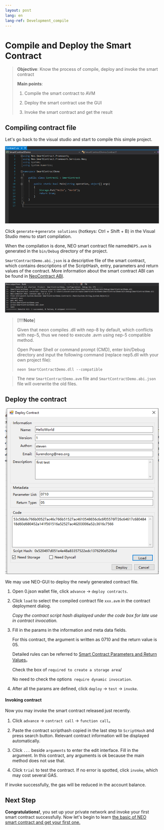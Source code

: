 ```yaml
---
layout: post
lang: en
lang-ref: Development_compile
---
```


# Compile and Deploy the Smart Contract

>
> **Objective**:  Know the process of compile, deploy and invoke the smart contract
>
> **Main points**:
>
> 1. Compile the smart contract to AVM
>
> 2. Deploy the smart contract use the GUI
>
> 3. Invoke the smart contract and get the result
>


## Compiling contract file

Let's go back to the visual studio and start to compile this simple project.

 <p align="center">
  <img src="imgs/20190219-120735.png" />
 </p>


Click `generate`->`generate solutions` (hotkeys: Ctrl + Shift + B) in the Visual Studio menu to start compilation.


When the compilation is done, NEO smart contract file named`NEP5.avm` is generated in the `bin/Debug` directory of the project.


`SmartContractDemo.abi.json` is a descriptive file of the smart contract, which contains descriptions of the ScriptHash, entry, parameters and return values of the contract. More information about the smart contract ABI can be found in [NeoContract ABI](https://github.com/neo-project/proposals/blob/master/nep-3.mediawiki).

 <p align="center">
  <img src="imgs/20190219-140640.png" />
 </p>

 > [!!!!**Note**]
>
> Given that neon compiles .dll with nep-8 by default, which conflicts with nep-5, thus we need to execute .avm using nep-5 compatible method.
>
> Open Power Shell or command prompt (CMD), enter bin/Debug directory and input the following command (replace nep5.dll with your own project file):
>
> ```
> neon SmartContractDemo.dll --compatible
> ```

> The new `SmartContractDemo.avm`  file and `SmartContractDemo.abi.json`  file will overwrite the old files.


## Deploy the contract

  <p align="center">
  <img src="imgs/20190219-140958.png" />
 </p>

 We may use NEO-GUI to deploy the newly generated contract file.

1. Open 0.json wallet file, click `advance` -> `deploy contracts`.

2. Click `load` to select the compiled contract file `xxx.avm` in the contract deployment dialog.

	*Copy the contract script hash displayed under the code box for late use in contract invocation.*

3. Fill in the params in the information and meta data fields.

   For this contract, the argument is written as 0710 and the return value is 05.

   Detailed rules can be referred to  [Smart Contract Parameters and Return Values](http://docs.neo.org/zh-cn/sc/Parameter.html)。

   Check the box of `required to create a storage area`/

   No need to check the options` require dynamic invocation`.

4. After all the params are defined, click `deploy` -> `test` -> `invoke`.


#### Invoking contract

Now you may invoke the smart contract released just recently.

1. Click `advance` -> `contract call` -> `function call`。

2. Paste the contract scripthash copied in the last step to `ScriptHash` and press search button. Relevant contract information will be displayed automatically.

3. Click `...` beside `arguments` to enter the edit interface. Fill in the argument. In this contract, any arguments is ok because the main method does not use that.

4. Click `trial` to test the contract. If no error is spotted, click `invoke`, which may cost several GAS.


If invoke successfully, the gas will be reduced in the account balance.

## Next Step
**Congratulations!**, you set up your private network and invoke your first smart contract successfully. Now let's begin to learn [the basic of NEO smart contract and get your first one.](Smart_Contract_basics.md)
